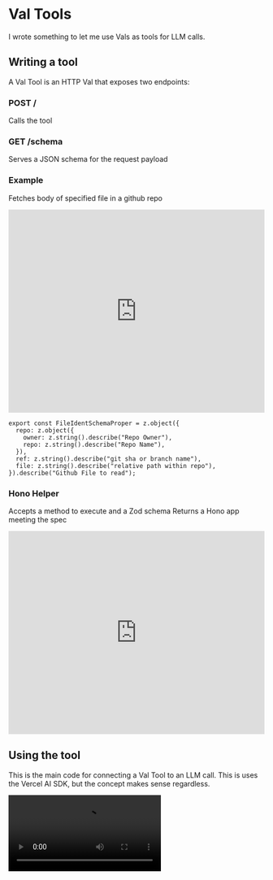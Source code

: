 # Val Tools

I wrote something to let me use Vals as tools for LLM calls. 

## Writing a tool

A Val Tool is an HTTP Val that exposes two endpoints:

### POST /

Calls the tool

### GET /schema

Serves a JSON schema for the request payload

### Example

Fetches body of specified file in a github repo

<iframe width="100%" height="400px" src="https://www.val.town/embed/mharris717/githubFileTool" title="Val Town" frameborder="0" allow="web-share" allowfullscreen></iframe>

```
export const FileIdentSchemaProper = z.object({
  repo: z.object({
    owner: z.string().describe("Repo Owner"),
    repo: z.string().describe("Repo Name"),
  }),
  ref: z.string().describe("git sha or branch name"),
  file: z.string().describe("relative path within repo"),
}).describe("Github File to read");
```

### Hono Helper

Accepts a method to execute and a Zod schema
Returns a Hono app meeting the spec

<iframe width="100%" height="400px" src="https://www.val.town/embed/mharris717/makeHonoTool" title="Val Town" frameborder="0" allow="web-share" allowfullscreen></iframe>

## Using the tool

This is the main code for connecting a Val Tool to an LLM call. This is uses the Vercel AI SDK, but the concept makes sense regardless. 

<video><source src="https://github.com/mharris717/val-tools-doc/raw/main/valtool.mp4"></video>

<script src="https://gist.github.com/mharris717/695e4e9572998e70d65c74221abce40d.js"></script>
